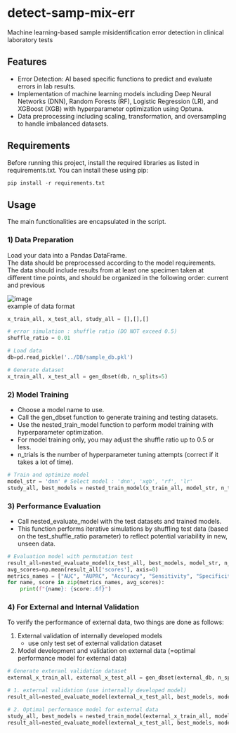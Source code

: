 # detect-samp-mix-err
Machine learning-based sample misidentification error detection in clinical laboratory tests

## Features
- Error Detection: AI based specific functions to predict and evaluate errors in lab results.
- Implementation of machine learning models including Deep Neural Networks (DNN), Random Forests (RF), Logistic Regression (LR), and XGBoost (XGB) with hyperparameter optimization using Optuna.
- Data preprocessing including scaling, transformation, and oversampling to handle imbalanced datasets.

## Requirements
Before running this project, install the required libraries as listed in requirements.txt. You can install these using pip:

```python
pip install -r requirements.txt
```

## Usage
The main functionalities are encapsulated in the script.

### 1) Data Preparation
Load your data into a Pandas DataFrame.  
The data should be preprocessed according to the model requirements.  
The data should include results from at least one specimen taken at different time points, and should be organized in the following order: current and previous  

![image](https://github.com/user-attachments/assets/fa9bd2ee-c85d-411b-a214-0f3911f29445)  
example of data format

```python
x_train_all, x_test_all, study_all = [],[],[]

# error simulation : shuffle ratio (DO NOT exceed 0.5)
shuffle_ratio = 0.01

# Load data
db=pd.read_pickle('../DB/sample_db.pkl')

# Generate dataset
x_train_all, x_test_all = gen_dbset(db, n_splits=5)
```

### 2) Model Training
- Choose a model name to use.
- Call the gen_dbset function to generate training and testing datasets.
- Use the nested_train_model function to perform model training with hyperparameter optimization.
- For model training only, you may adjust the shuffle ratio up to 0.5 or less. 
- n_trials is the number of hyperparameter tuning attempts (correct if it takes a lot of time).

```python
# Train and optimize model 
model_str = 'dnn' # Select model : 'dnn', 'xgb', 'rf', 'lr'
study_all, best_models = nested_train_model(x_train_all, model_str, n_trials =100, shuffle_ratio = shuffle_ratio)
```

### 3) Performance Evaluation
- Call nested_evaluate_model with the test datasets and trained models.
- This function performs iterative simulations by shuffling test data (based on the test_shuffle_ratio parameter) to reflect potential variability in new, unseen data.

```python
# Evaluation model with permutation test
result_all=nested_evaluate_model(x_test_all, best_models, model_str, n_iter = 1000, test_shuffle_ratio=0.01)
avg_scores=np.mean(result_all['scores'], axis=0)
metrics_names = ["AUC", "AUPRC", "Accuracy", "Sensitivity", "Specificity", "PPV", "NPV"]
for name, score in zip(metrics_names, avg_scores):
    print(f"{name}: {score:.6f}")
```

### 4) For External and Internal Validation
To verify the performance of external data, two things are done as follows:  
1. External validation of internally developed models
   - use only test set of external validation dataset
2. Model development and validation on external data (=optimal performance model for external data)

```python
# Generate exteranl validation dataset
external_x_train_all, external_x_test_all = gen_dbset(external_db, n_splits=5)

# 1. external validation (use internally developed model)
result_all=nested_evaluate_model(external_x_test_all, best_models, model_str, n_iter = 1000, test_shuffle_ratio=shuffle_ratio)

# 2. Optimal performance model for external data
study_all, best_models = nested_train_model(external_x_train_all, model_str, n_trials =100, shuffle_ratio = shuffle_ratio)
result_all=nested_evaluate_model(external_x_test_all, best_models, model_str, n_iter = 1000, test_shuffle_ratio=shuffle_ratio)
```
